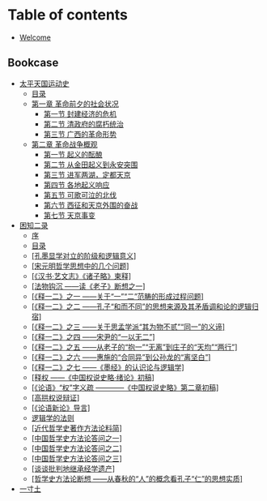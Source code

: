# Table of contents

* [Welcome](README.md)

## Bookcase

* [太平天国运动史](bookcase/tai-ping-tian-guo-yun-dong-shi.md)
  * [目录](bookcase/tai-ping-tian-guo-yun-dong-shi/mu-lu.md)
  * [第一章 革命前夕的社会状况](bookcase/tai-ping-tian-guo-yun-dong-shi/di-yi-zhang-ge-ming-qian-xi-de-she-hui-zhuang-kuang/README.md)
    * [第一节 封建经济的危机](bookcase/tai-ping-tian-guo-yun-dong-shi/chapter-1/section-1.md)
    * [第二节 清政府的腐朽统治](bookcase/tai-ping-tian-guo-yun-dong-shi/chapter-1/section-2.md)
    * [第三节 广西的革命形势](bookcase/tai-ping-tian-guo-yun-dong-shi/chapter-1/section-3.md)
  * [第二章 革命战争概观](bookcase/tai-ping-tian-guo-yun-dong-shi/di-er-zhang-ge-ming-zhan-zheng-gai-guan/README.md)
    * [第一节 起义的酝酿](bookcase/tai-ping-tian-guo-yun-dong-shi/chapter-2/section-1.md)
    * [第二节 从金田起义到永安突围](bookcase/tai-ping-tian-guo-yun-dong-shi/chapter-2/section-2.md)
    * [第三节 进军两湖，定都天京](bookcase/tai-ping-tian-guo-yun-dong-shi/chapter-2/section-3.md)
    * [第四节 各地起义响应](bookcase/tai-ping-tian-guo-yun-dong-shi/chapter-2/section-4.md)
    * [第五节 可歌可泣的北伐](bookcase/tai-ping-tian-guo-yun-dong-shi/chapter-2/section-5.md)
    * [第六节 西征和天京外围的奋战](bookcase/tai-ping-tian-guo-yun-dong-shi/chapter-2/section-6.md)
    * [第七节 天京事变](bookcase/tai-ping-tian-guo-yun-dong-shi/di-er-zhang-ge-ming-zhan-zheng-gai-guan/di-qi-jie-tian-jing-shi-bian.md)
* [困知二录](bookcase/kun-zhi-er-lu.md)
  * [序](bookcase/kun-zhi-er-lu/xu.md)
  * [目录](bookcase/kun-zhi-er-lu/mu-lu.md)
  * [\[孔墨显学对立的阶级和逻辑意义\]](bookcase/kun-zhi-er-lu/kong-mo-xian-xue-dui-li-de-jie-ji-he-luo-ji-yi-yi.md)
  * [\[宋元明哲学思想中的几个问题\]](bookcase/kun-zhi-er-lu/song-yuan-ming-zhe-xue-si-xiang-zhong-de-ji-ge-wen-ti.md)
  * [\[《汉书·艺文志》《诸子略》柬释\]](bookcase/kun-zhi-er-lu/han-shu-yi-wen-zhi-zhu-zi-le-jian-shi.md)
  * [\[法物钩沉 ——读《老子》断想之一\]](bookcase/kun-zhi-er-lu/fa-wu-gou-chen-du-lao-zi-duan-xiang-zhi-yi.md)
  * [\[《释一二》之一 ——关于“一”“二”范畴的形成过程问题\]](bookcase/kun-zhi-er-lu/shi-yi-er-zhi-yi-guan-yu-yi-er-fan-chou-de-xing-cheng-guo-cheng-wen-ti.md)
  * [\[《释一二》之二 ——孔子“和而不同”的思想来源及其矛盾调和论的逻辑归宿\]](bookcase/kun-zhi-er-lu/shi-yi-er-zhi-er-kong-zi-he-er-bu-tong-de-si-xiang-lai-yuan-ji-qi-mao-dun-tiao-he-lun-de-luo-ji-gui.md)
  * [\[《释一二》之三 ——关于思孟学派“其为物不贰”“同一”的义谛\]](bookcase/kun-zhi-er-lu/shi-yi-er-zhi-san-guan-yu-si-meng-xue-pai-qi-wei-wu-bu-er-tong-yi-de-yi-di.md)
  * [\[《释一二》之四 ——宋尹的“一以无二”\]](bookcase/kun-zhi-er-lu/shi-yi-er-zhi-si-song-yin-de-yi-yi-wu-er.md)
  * [\[《释一二》之五 ——从老子的“抱一”“无离”到庄子的“天均”“两行”\]](bookcase/kun-zhi-er-lu/shi-yi-er-zhi-wu-cong-lao-zi-de-bao-yi-wu-li-dao-zhuang-zi-de-tian-jun-liang-hang.md)
  * [\[《释一二》之六 ——惠施的“合同异”到公孙龙的“离坚白”\]](bookcase/kun-zhi-er-lu/shi-yi-er-zhi-liu-hui-shi-de-he-tong-yi-dao-gong-sun-long-de-li-jian-bai.md)
  * [\[《释一二》之七 ——《墨经》的认识论与逻辑学\]](bookcase/kun-zhi-er-lu/shi-yi-er-zhi-qi-mo-jing-de-ren-shi-lun-yu-luo-ji-xue.md)
  * [\[释权 ——《中国权说史略·绪论》初稿\]](bookcase/kun-zhi-er-lu/shi-quan-zhong-guo-quan-shuo-shi-le-xu-lun-chu-gao.md)
  * [\[《论语》“权”字义疏 ————《中国权说史略》第二章初稿\]](bookcase/kun-zhi-er-lu/lun-yu-quan-zi-yi-shu-zhong-guo-quan-shuo-shi-le-di-er-zhang-chu-gao.md)
  * [\[高拱权说辩证\]](bookcase/kun-zhi-er-lu/gao-gong-quan-shuo-bian-zheng.md)
  * [\[《论语新论》导言\]](bookcase/kun-zhi-er-lu/lun-yu-xin-lun-dao-yan.md)
  * [逻辑学的法则](bookcase/kun-zhi-er-lu/luo-ji-xue-de-fa-ze.md)
  * [\[近代哲学史著作方法论料简\]](bookcase/kun-zhi-er-lu/jin-dai-zhe-xue-shi-zhu-zuo-fang-fa-lun-liao-jian.md)
  * [\[中国哲学史方法论答问之一\]](bookcase/kun-zhi-er-lu/zhong-guo-zhe-xue-shi-fang-fa-lun-da-wen-zhi-yi.md)
  * [\[中国哲学史方法论答问之二\]](bookcase/kun-zhi-er-lu/zhong-guo-zhe-xue-shi-fang-fa-lun-da-wen-zhi-er.md)
  * [\[中国哲学史方法论答问之三\]](bookcase/kun-zhi-er-lu/zhong-guo-zhe-xue-shi-fang-fa-lun-da-wen-zhi-san.md)
  * [\[谈谈批判地继承经学遗产\]](bookcase/kun-zhi-er-lu/tan-tan-pi-pan-di-ji-cheng-jing-xue-yi-chan.md)
  * [\[哲学史方法论断想 ——从春秋的“人”的概念看孔子“仁”的思想实质\]](bookcase/kun-zhi-er-lu/zhe-xue-shi-fang-fa-lun-duan-xiang-cong-chun-qiu-de-ren-de-gai-nian-kan-kong-zi-ren-de-si-xiang-shi.md)
* [一寸土](bookcase/yi-cun-tu.md)
